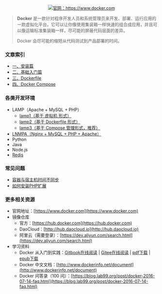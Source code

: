
<p align="center">
	<a href="https://www.docker.com">
		<img src="./docker.png" attr="docker logo" title="官网：https://www.docker.com">
	</a>
</p>

> **Docker** 是一款针对程序开发人员和系统管理员来开发、部署、运行应用的一款虚拟化平台。它可以让你像使用集装箱一样快速的组合成应用，并且可以像运输标准集装箱一样，尽可能的屏蔽代码层面的差异。
> 
> Docker 会尽可能的缩短从代码测试到产品部署的时间。	
	
### 文章索引

- [一、安装篇](./安装篇.md)
- [二、基础入门篇](./基础入门篇.md)
- [三、Dockerfile](./Dockerfile.md)
- [四、Docker Compose](./Docker-Compose.md)

### 各类开发环境

- LAMP（Apache + MySQL + PHP）
	- [lamp1（基于 虚拟机 形式）](./lamp1/)
	- [lamp2（基于 Dockerfile 形式）](./lamp2/)
	- [lamp3（基于 Compose 管理形式，推荐）](./lamp3/)
- [LNMPA（Nginx + MySQL + PHP + Apache）](https://github.com/whorusq/docker-lnmpa)
- Python
- Java
- Node.js
- [Redis](./redis/)

### 常见问题

- [容器与宿主机时间不同步](./容器与宿主机时间不同步.md)
- [如何安装PHP扩展](./安装PHP扩展.md)

### 更多相关资源

- 官网地址：[https://www.docker.com](https://www.docker.com)
- 镜像仓库
    - 官方：[https://hub.docker.com](https://hub.docker.com)
    - DaoCloud：[http://hub.daocloud.io](http://hub.daocloud.io)
    - 阿里云（需要登录）：[https://dev.aliyun.com/search.html](https://dev.aliyun.com/search.html)
- 学习资料
    - Docker 从入门到实践：[Gitbook在线阅读](https://yeasy.gitbooks.io/docker_practice/content/CHANGELOG.html) | [Gitee在线阅读](https://docker_practice.gitee.io) | [pdf下载](https://www.gitbook.com/download/pdf/book/yeasy/docker_practice) | [epub下载](https://www.gitbook.com/download/epub/book/yeasy/docker_practice)
    - Docker 中文文档：[http://www.dockerinfo.net/document](http://www.dockerinfo.net/document)
	- Docker 问答录（100 问）：[https://blog.lab99.org/post/docker-2016-07-14-faq.html](https://blog.lab99.org/post/docker-2016-07-14-faq.html)
